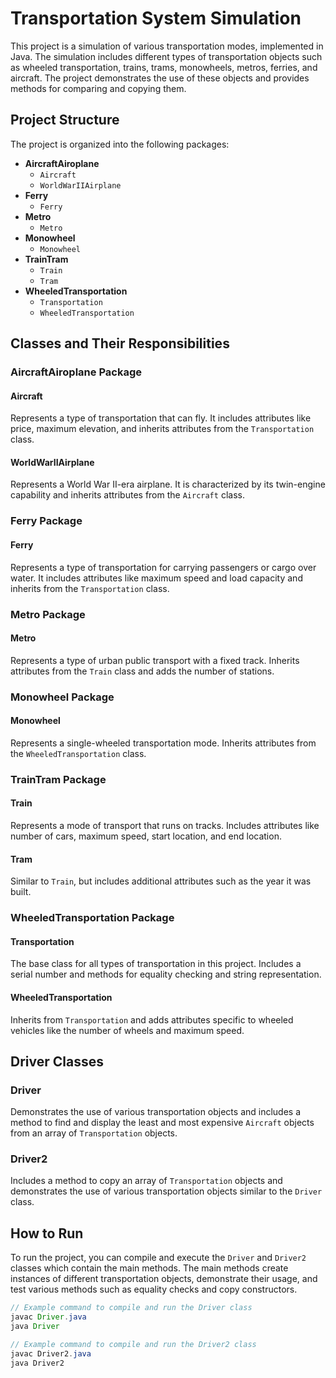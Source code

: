 # Transportation System Simulation

This project is a simulation of various transportation modes, implemented in Java. The simulation includes different types of transportation objects such as wheeled transportation, trains, trams, monowheels, metros, ferries, and aircraft. The project demonstrates the use of these objects and provides methods for comparing and copying them.

## Project Structure

The project is organized into the following packages:

- **AircraftAiroplane**
  - `Aircraft`
  - `WorldWarIIAirplane`
- **Ferry**
  - `Ferry`
- **Metro**
  - `Metro`
- **Monowheel**
  - `Monowheel`
- **TrainTram**
  - `Train`
  - `Tram`
- **WheeledTransportation**
  - `Transportation`
  - `WheeledTransportation`

## Classes and Their Responsibilities

### AircraftAiroplane Package

#### Aircraft

Represents a type of transportation that can fly. It includes attributes like price, maximum elevation, and inherits attributes from the `Transportation` class.

#### WorldWarIIAirplane

Represents a World War II-era airplane. It is characterized by its twin-engine capability and inherits attributes from the `Aircraft` class.

### Ferry Package

#### Ferry

Represents a type of transportation for carrying passengers or cargo over water. It includes attributes like maximum speed and load capacity and inherits from the `Transportation` class.

### Metro Package

#### Metro

Represents a type of urban public transport with a fixed track. Inherits attributes from the `Train` class and adds the number of stations.

### Monowheel Package

#### Monowheel

Represents a single-wheeled transportation mode. Inherits attributes from the `WheeledTransportation` class.

### TrainTram Package

#### Train

Represents a mode of transport that runs on tracks. Includes attributes like number of cars, maximum speed, start location, and end location.

#### Tram

Similar to `Train`, but includes additional attributes such as the year it was built.

### WheeledTransportation Package

#### Transportation

The base class for all types of transportation in this project. Includes a serial number and methods for equality checking and string representation.

#### WheeledTransportation

Inherits from `Transportation` and adds attributes specific to wheeled vehicles like the number of wheels and maximum speed.

## Driver Classes

### Driver

Demonstrates the use of various transportation objects and includes a method to find and display the least and most expensive `Aircraft` objects from an array of `Transportation` objects.

### Driver2

Includes a method to copy an array of `Transportation` objects and demonstrates the use of various transportation objects similar to the `Driver` class.

## How to Run

To run the project, you can compile and execute the `Driver` and `Driver2` classes which contain the main methods. The main methods create instances of different transportation objects, demonstrate their usage, and test various methods such as equality checks and copy constructors.

```java
// Example command to compile and run the Driver class
javac Driver.java
java Driver

// Example command to compile and run the Driver2 class
javac Driver2.java
java Driver2
